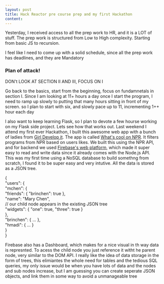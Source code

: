```yaml
---
layout: post
title: Hack Reactor pre course prep and my first Hackathon
content: 
---
```


<!--![Image description](/images/config.png)-->
  
  <article class = post>
    <p>Yesterday, I received access to all the prep work to HR, and it is a LOT of stuff. The prep work is structured from Low to High complexity. Starting from basic JS to recursion.</p>
    <p>I feel like I need to come up with a solid schedule, since all the prep work has deadlines, and they are Mandatory</p>
    <h3>Plan of attack!</h3>
    <p>DON't LOOK AT SECTION II AND III, FOCUS ON I</p>
    <p>Go back to the basics, start from the beginning, focus on fundamnetals in section I. Since I am looking at 11+ hours a day once I start the program, I need to ramp up slowly to putting that many hours sitting in front of my screen. so I plan to start with six, and slowly pace up to 11, incrementing 1++ hour each day</p>
    <p>I also want to keep learning Flask, so I plan to devote a few hourse working on my Flask side project. Lets see how that works out. Last weekend I attend my first ever Hackathon, I built this awesome web app with a bunch of ladies from <a href="https://www.girldevelopit.com/">Girl Develop it</a>. The app is called <a href="http://neohack-platypus-renegades.herokuapp.com/">What's cool on NPR</a>. It filters programs from NPR based on users likes. We built this using the NPR API, and for backend we used <a href="">Firebase's web platform</a>, which made it super easy to read and write data since it already comes with the Node.js API. This was my first time using a NoSQL database to build somethng from scratch, I found it to be super easy and very intutive. All the data is stored as a JSON tree.</p>
<p>{ <br>
  "users": {<br>
    "mchen": {<br>
      "friends": { "brinchen": true },<br>
      "name": "Mary Chen",<br>
      // our child node appears in the existing JSON tree<br>
      "widgets": { "one": true, "three": true }<br>
    },<br>
    "brinchen": { ... },<br>
    "hmadi": { ... }<br>
  }<br>
}<br>
</p>

<p>Firebase also has a Dashboard, which makes for a nice visual in th way data is represnted. To acess the child node you just reference it witht he parent node, very similar to the DOM API. I really like the idea of data storage in the form of trees, this elimiantes the whole need for tables and the tedious SQL queries, my only issue would be when you have lots of data and the nodes and sub nodes increase, but I am guessing you can create seperate JSON objects, and link them in some way to avoid a unmanageable tree</p>
   

